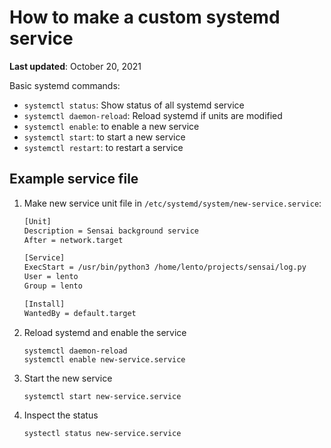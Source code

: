 # How to make a custom systemd service

**Last updated**: October 20, 2021

Basic systemd commands:

- `systemctl status`: Show status of all systemd service
- `systemctl daemon-reload`: Reload systemd if units are modified
- `systemctl enable`: to enable a new service
- `systemctl start`: to start a new service
- `systemctl restart`: to restart a service


## Example service file

1. Make new service unit file in `/etc/systemd/system/new-service.service`:

    ```bash
    [Unit]
    Description = Sensai background service
    After = network.target

    [Service]
    ExecStart = /usr/bin/python3 /home/lento/projects/sensai/log.py
    User = lento
    Group = lento

    [Install]
    WantedBy = default.target
    ```

2. Reload systemd and enable the service

    ```
    systemctl daemon-reload
    systemctl enable new-service.service
    ```

3. Start the new service

    ```
    systemctl start new-service.service
    ```

4. Inspect the status

    ```
    systectl status new-service.service
    ```
